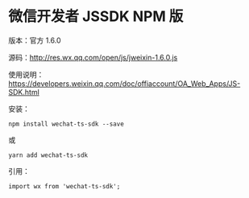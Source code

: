 # 微信开发者 JSSDK NPM 版

版本：官方 1.6.0

源码：http://res.wx.qq.com/open/js/jweixin-1.6.0.js

使用说明：https://developers.weixin.qq.com/doc/offiaccount/OA_Web_Apps/JS-SDK.html

安装：

```
npm install wechat-ts-sdk --save
```

或

```
yarn add wechat-ts-sdk
```

引用：

```
import wx from 'wechat-ts-sdk';
```
